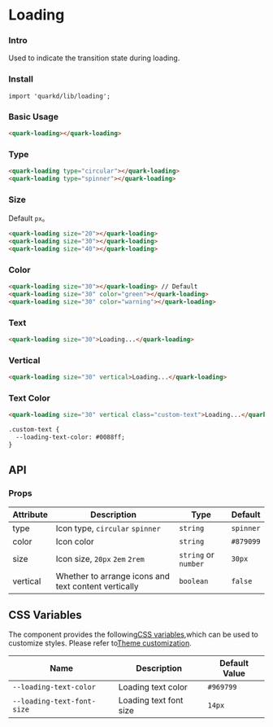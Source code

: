 # Loading

### Intro

Used to indicate the transition state during loading.

### Install

```tsx
import 'quarkd/lib/loading';
```
### Basic Usage
```html
<quark-loading></quark-loading>
```
### Type
```html
<quark-loading type="circular"></quark-loading>
<quark-loading type="spinner"></quark-loading>
```

### Size
Default `px`。
```html
<quark-loading size="20"></quark-loading>
<quark-loading size="30"></quark-loading>
<quark-loading size="40"></quark-loading>
```

### Color

```html
<quark-loading size="30"></quark-loading> // Default
<quark-loading size="30" color="green"></quark-loading>
<quark-loading size="30" color="warning"></quark-loading>
```

### Text
```html
<quark-loading size="30">Loading...</quark-loading>
```

### Vertical
```html
<quark-loading size="30" vertical>Loading...</quark-loading>
```

### Text Color
```html
<quark-loading size="30" vertical class="custom-text">Loading...</quark-loading>

.custom-text {
  --loading-text-color: #0088ff;
}
```

## API

### Props

| Attribute    | Description                      | Type           | Default        |
|--------------|----------------------------------|------------------|------------------|
| type         | Icon type, `circular` `spinner` | `string` |  `spinner`    |
| color        | Icon color                         | `string`           | `#879099`                |
| size         | Icon size,  `20px` `2em` `2rem` | `string` or `number` | `30px`                |
| vertical     | Whether to arrange icons and text content vertically | `boolean` |       `false`         |

## CSS Variables

The component provides the following[CSS variables](https://developer.mozilla.org/zh-CN/docs/Web/CSS/Using_CSS_custom_properties),which can be used to customize styles. Please refer to[Theme customization](#/zh-CN/guide/theme).

| Name                     | Description                             | Default Value          |
| ------------------------ | ----------------------------------- | --------------- |
| `--loading-text-color`       | Loading text color                      |    `#969799`|
| `--loading-text-font-size`       | Loading text font size                |    `14px`|

